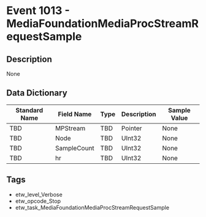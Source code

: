 # Event 1013 - MediaFoundationMediaProcStreamRequestSample

## Description
None

## Data Dictionary
|Standard Name|Field Name|Type|Description|Sample Value|
|---|---|---|---|---|
|TBD|MPStream|TBD|Pointer|None|None|
|TBD|Node|TBD|UInt32|None|None|
|TBD|SampleCount|TBD|UInt32|None|None|
|TBD|hr|TBD|UInt32|None|None|

## Tags
* etw_level_Verbose
* etw_opcode_Stop
* etw_task_MediaFoundationMediaProcStreamRequestSample